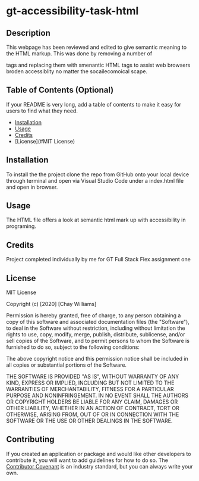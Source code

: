 # gt-accessibility-task-html
## Description 

This webpage has been reviewed and edited to give semantic meaning to the HTML markup. This was done by removing a number of <div></div> tags and replacing them with smenantic HTML tags to assist web browsers broden accessiblity no matter the socailecomoical scape.

## Table of Contents (Optional)

If your README is very long, add a table of contents to make it easy for users to find what they need.

* [Installation](#installation)
* [Usage](#usage)
* [Credits](#credits)
* [License](#MIT License)


## Installation

To install the the project clone the repo from GitHub onto your local device through terminal and open via Visual Studio Code under a index.html file and open in browser. 

## Usage 

The HTML file offers a look at semantic html mark up with accessibility in programing.


## Credits

Project completed individually by me for GT Full Stack Flex assignment one


## License
MIT License

Copyright (c) [2020] [Chay Williams]

Permission is hereby granted, free of charge, to any person obtaining a copy
of this software and associated documentation files (the "Software"), to deal
in the Software without restriction, including without limitation the rights
to use, copy, modify, merge, publish, distribute, sublicense, and/or sell
copies of the Software, and to permit persons to whom the Software is
furnished to do so, subject to the following conditions:

The above copyright notice and this permission notice shall be included in all
copies or substantial portions of the Software.

THE SOFTWARE IS PROVIDED "AS IS", WITHOUT WARRANTY OF ANY KIND, EXPRESS OR
IMPLIED, INCLUDING BUT NOT LIMITED TO THE WARRANTIES OF MERCHANTABILITY,
FITNESS FOR A PARTICULAR PURPOSE AND NONINFRINGEMENT. IN NO EVENT SHALL THE
AUTHORS OR COPYRIGHT HOLDERS BE LIABLE FOR ANY CLAIM, DAMAGES OR OTHER
LIABILITY, WHETHER IN AN ACTION OF CONTRACT, TORT OR OTHERWISE, ARISING FROM,
OUT OF OR IN CONNECTION WITH THE SOFTWARE OR THE USE OR OTHER DEALINGS IN THE
SOFTWARE.

## Contributing

If you created an application or package and would like other developers to contribute it, you will want to add guidelines for how to do so. The [Contributor Covenant](https://www.contributor-covenant.org/) is an industry standard, but you can always write your own.